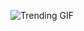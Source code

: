 
<!-- GIF_SECTION -->
![Trending GIF](https://media3.giphy.com/media/v1.Y2lkPThiYjIxNzcyanpoeGpmOGFiYmI5eWZxZWc1azJibTF4cmU3Z280cmc0YWJ5NG9ueSZlcD12MV9naWZzX3NlYXJjaCZjdD1n/HPeLSXWtdnUzK/giphy.gif)
<!-- END_GIF_SECTION -->
